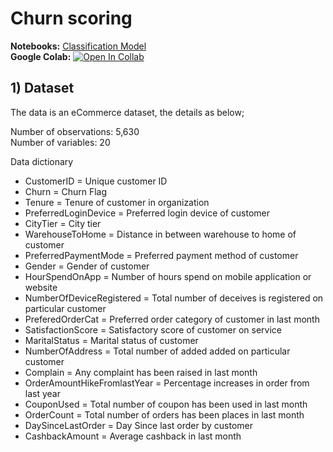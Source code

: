 # Churn scoring

**Notebooks:** [Classification Model](./ChurnScoring.ipynb)  
**Google Colab:** [![Open In Collab](https://colab.research.google.com/assets/colab-badge.svg)](https://colab.research.google.com/github/jane-russ/MADT8101/blob/main/4.ChurnScoring/ChurnScoring.ipynb)

## 1) Dataset

The data is an eCommerce dataset, the details as below;

Number of observations: 5,630   
Number of variables: 20

Data dictionary
- CustomerID = Unique customer ID
- Churn = Churn Flag
- Tenure = Tenure of customer in organization
- PreferredLoginDevice = Preferred login device of customer
- CityTier = City tier
- WarehouseToHome = Distance in between warehouse to home of customer
- PreferredPaymentMode = Preferred payment method of customer
- Gender = Gender of customer
- HourSpendOnApp = Number of hours spend on mobile application or website
- NumberOfDeviceRegistered = Total number of deceives is registered on particular customer
- PreferedOrderCat = Preferred order category of customer in last month
- SatisfactionScore = Satisfactory score of customer on service
- MaritalStatus = Marital status of customer
- NumberOfAddress = Total number of added added on particular customer
- Complain = Any complaint has been raised in last month
- OrderAmountHikeFromlastYear = Percentage increases in order from last year
- CouponUsed = Total number of coupon has been used in last month
- OrderCount = Total number of orders has been places in last month
- DaySinceLastOrder = Day Since last order by customer
- CashbackAmount = Average cashback in last month
